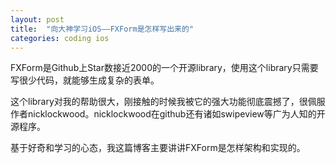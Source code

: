 ```yaml
---
layout: post
title:  "向大神学习iOS——FXForm是怎样写出来的"
categories: coding ios
---
```


FXForm是Github上Star数接近2000的一个开源library，使用这个library只需要写很少代码，就能够生成复杂的表单。

这个library对我的帮助很大，刚接触的时候我被它的强大功能彻底震撼了，很佩服作者nicklockwood。nicklockwood在github还有诸如swipeview等广为人知的开源程序。

基于好奇和学习的心态，我这篇博客主要讲讲FXForm是怎样架构和实现的。


